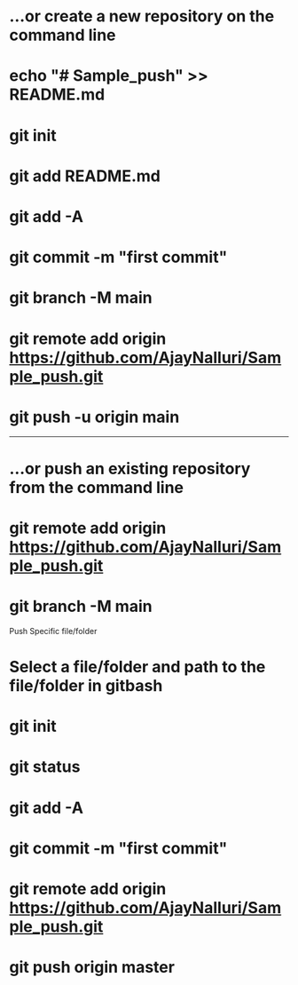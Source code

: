 # …or create a new repository on the command line
# echo "# Sample_push" >> README.md
# git init
# git add README.md
# git add -A
# git commit -m "first commit"
# git branch -M main
# git remote add origin https://github.com/AjayNalluri/Sample_push.git
# git push -u origin main

_____________________________________________________________________________
# …or push an existing repository from the command line
# git remote add origin https://github.com/AjayNalluri/Sample_push.git
# git branch -M main

Push Specific file/folder
# Select a file/folder and path to the file/folder in gitbash
# git init
# git status
# git add -A
# git commit -m "first commit"
# git remote add origin https://github.com/AjayNalluri/Sample_push.git
# git push origin master
